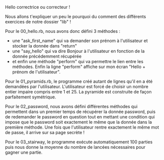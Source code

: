 Hello correctrice ou correcteur !

Nous allons t'expliquer un peu le pourquoi du comment des différents exercices de notre dossier "lib" !

Pour le 00_hello.rb, nous avons donc défini 3 méthodes : 
- une "ask_first_name" qui va demander son prénom à l'utilisateur et stocker la donnée dans "return"
- une "say_hello" qui va dire Bonjour à l'utilisateur en fonction de la donnée précédemment récupérée
- et enfin une méthode "perform" qui va permettre le lien entre les méthodes.
Enfin la ligne "perform" affiche sur mon écran "Hello + prénom de l'utilisateur".

Pour le 01_pyramids.rb, le programme créé autant de lignes qu'il en a été demandées par l'utilisateur. L'utilisateur est forcé de choisir un nombre entier impaire compris entre 1 et 25. La pyramide est construite de façon parfaitement symétrique.

Pour le 02_password, nous avons défini différentes méthodes qui permettent dans un premier temps de récupérer la donnée password, puis de redemander le password en question tout en mettant une condition qui impose que le password soit exactement le même que la donnée dans la première méthode.
Une fois que l'utilisateur rentre exactement le même mot de passe, il arrive sur sa page secrète !

Pour le 03_stairway, le programme exécute automatiquement 100 parties puis nous donne la moyenne du nombre de lancées nécessaires pour gagner une partie.
